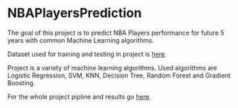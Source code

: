 # NBAPlayersPrediction

The goal of this project is to predict NBA Players performance for future 5 years with common Machine Learning algorithms.

Dataset used for training and testing in project is [here](https://github.com/Uros-Petkovic/NBAPlayersPrediction/blob/main/NBA_data.csv).

Project is a variety of machine learning algorithms. Used algorithms are Logistic Regression, SVM, KNN, Decision Tree, Random Forest and Gradient Boosting.

For the whole project pipline and results go [here](https://github.com/Uros-Petkovic/NBAPlayersPrediction/blob/main/NBA_Players_Prediction.ipynb).

